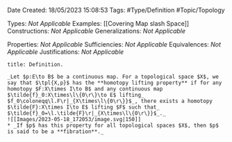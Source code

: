 <div class="topSpace"></div>

Date Created: 18/05/2023 15:08:53
Tags: #Type/Definition #Topic/Topology

Types: _Not Applicable_
Examples: [[Covering Map slash Space]]
Constructions: _Not Applicable_
Generalizations: _Not Applicable_

Properties: _Not Applicable_
Sufficiencies: _Not Applicable_
Equivalences: _Not Applicable_
Justifications: _Not Applicable_

``` ad-Definition
title: Definition.

_Let $p:E\to B$ be a continuous map. For a topological space $X$, we say that $\tpl{X,p}$ has the **homotopy lifting property** if for any homotopy $F:X\times I\to B$ and any continuous map $\tilde{f}_0:X\times\l\{0\r\}\to E$ lifting_ $f_0\coloneqq\l.F\r|_{X\times\l\{0\r\}}$_, there exists a homotopy $\tilde{F}:X\times I\to E$ lifting $F$ such that_ $\tilde{f}_0=\l.\tilde{F}\r|_{X\times\l\{0\r\}}$_._
![[Images/2023-05-18_172053/image.svg|150]]
* _If $p$ has this property for all topological spaces $X$, then $p$ is said to be a **fibration**._

```
